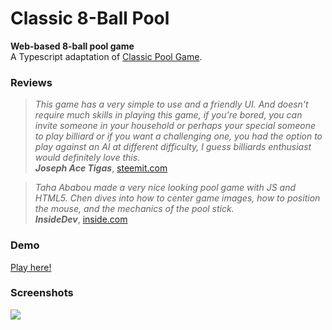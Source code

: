 # Classic 8-Ball Pool

**Web-based 8-ball pool game**  
A Typescript adaptation of [Classic Pool Game](https://github.com/henshmi/Classic-Pool-Game).

### Reviews

> _This game has a very simple to use and a friendly UI. And doesn't require much skills in playing this game, if you're bored, you can invite someone in your household or perhaps your special someone to play billiard or if you want a challenging one, you had the option to play against an AI at different difficulty, I guess billiards enthusiast would definitely love this._  
> **_Joseph Ace Tigas_**, [steemit.com](https://steemit.com/steemhunt/@josephace135/classic-pool-game-an-open-source-web-based-classic-pool-game)  

  
> _Taha Ababou made a very nice looking pool game with JS and HTML5. Chen dives into how to center game images, how to position the mouse, and the mechanics of the pool stick._  
> **_InsideDev_**, [inside.com](https://inside.com/campaigns/inside-dev-2018-05-12-6391/sections/building-games-with-js-and-html5-39955)


### Demo
[Play here!](https://henshmi.github.io/Classic-8-Ball-Pool/dist/)

### Screenshots
<img src="https://image.ibb.co/b9HT6x/screenshots.jpg"></img>

